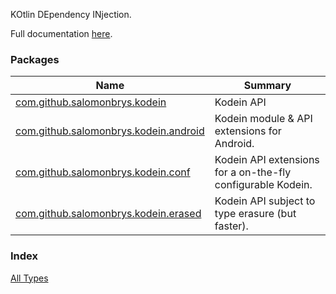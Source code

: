 

KOtlin DEpendency INjection.

Full documentation [here](https://salomonbrys.github.io/Kodein/).

### Packages

| Name | Summary |
|---|---|
| [com.github.salomonbrys.kodein](com.github.salomonbrys.kodein/index.md) | Kodein API |
| [com.github.salomonbrys.kodein.android](com.github.salomonbrys.kodein.android/index.md) | Kodein module &amp; API extensions for Android. |
| [com.github.salomonbrys.kodein.conf](com.github.salomonbrys.kodein.conf/index.md) | Kodein API extensions for a on-the-fly configurable Kodein. |
| [com.github.salomonbrys.kodein.erased](com.github.salomonbrys.kodein.erased/index.md) | Kodein API subject to type erasure (but faster). |

### Index

[All Types](alltypes/index.md)
